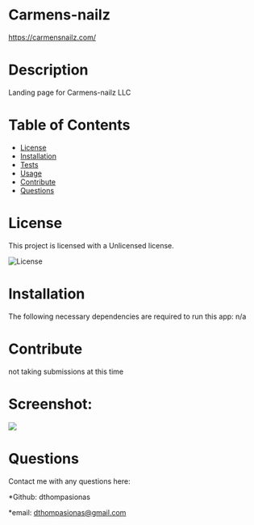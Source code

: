 # Carmens-nailz 

https://carmensnailz.com/

# Description
Landing page for Carmens-nailz LLC

# Table of Contents
* [License](#license) 
* [Installation](#installation)
* [Tests](#tests)
* [Usage](#usage)
* [Contribute](#contribute)
* [Questions](#questions)

# License 
This project is licensed with a Unlicensed license.

![License](https://img.shields.io/badge/License-Unlicensed-blue.svg)

# Installation
The following necessary dependencies are required to run this app: n/a 

# Contribute
not taking submissions at this time

# Screenshot:

![](src/assets/images/readme-img/carmensnailz.com-fullscreen.png)

# Questions
Contact me with any questions here:

*Github: dthompasionas

*email: dthompasionas@gmail.com 
